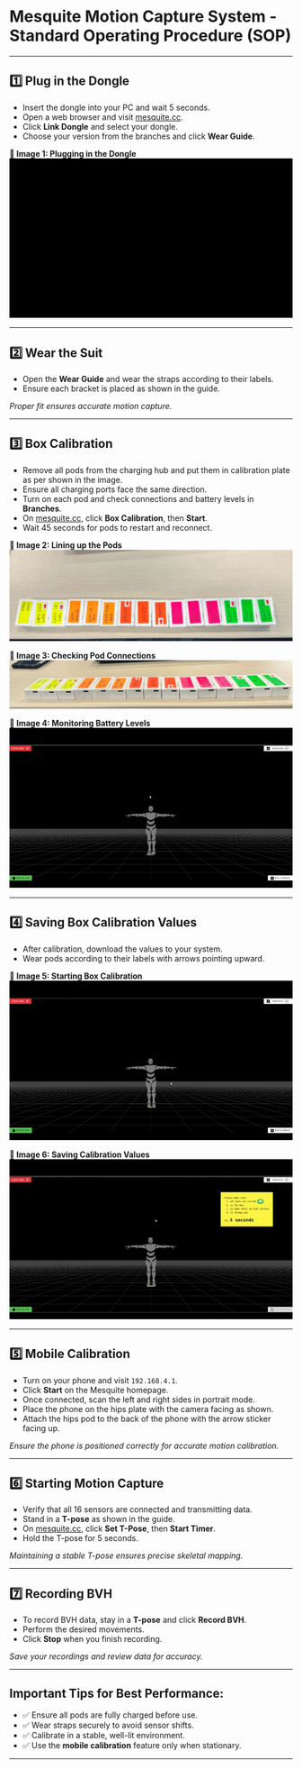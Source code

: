 #  Mesquite Motion Capture System - Standard Operating Procedure (SOP)

---

## 1️⃣ Plug in the Dongle 

- Insert the dongle into your PC and wait 5 seconds.
- Open a web browser and visit [mesquite.cc](http://mesquite.cc).
- Click **Link Dongle** and select your dongle.
- Choose your version from the branches and click **Wear Guide**.

**🔹 Image 1: Plugging in the Dongle**
![Step 1 Guide](https://raw.githubusercontent.com/Mesquite-Mocap/about.mesquite.cc/main/assets/images/step1gif.gif)

---

## 2️⃣ Wear the Suit 

- Open the **Wear Guide** and wear the straps according to their labels.
- Ensure each bracket is placed as shown in the guide.

*Proper fit ensures accurate motion capture.*

---

## 3️⃣ Box Calibration 

- Remove all pods from the charging hub and put them in calibration plate as per shown in the image.
- Ensure all charging ports face the same direction.
- Turn on each pod and check connections and battery levels in **Branches**.
- On [mesquite.cc](http://mesquite.cc), click **Box Calibration**, then **Start**.
- Wait 45 seconds for pods to restart and reconnect.

**🔹 Image 2: Lining up the Pods**
![Step 3 Guide](https://raw.githubusercontent.com/Mesquite-Mocap/about.mesquite.cc/main/assets/images/step3_1.jpg)

**🔹 Image 3: Checking Pod Connections**
![Step 3 Guide](https://raw.githubusercontent.com/Mesquite-Mocap/about.mesquite.cc/main/assets/images/step3_2.jpg)

**🔹 Image 4: Monitoring Battery Levels**
![Step 3 Guide](https://raw.githubusercontent.com/Mesquite-Mocap/about.mesquite.cc/main/assets/images/step3_3.gif)

---

## 4️⃣ Saving Box Calibration Values 

- After calibration, download the values to your system.
- Wear pods according to their labels with arrows pointing upward.

**🔹 Image 5: Starting Box Calibration**
![Step 4 Guide](https://raw.githubusercontent.com/Mesquite-Mocap/about.mesquite.cc/main/assets/images/Boxcalibration.gif)

**🔹 Image 6: Saving Calibration Values**
![Step 4 Guide](https://raw.githubusercontent.com/Mesquite-Mocap/about.mesquite.cc/main/assets/images/boxcalibrationsave.gif)

---

## 5️⃣ Mobile Calibration 

- Turn on your phone and visit `192.168.4.1`.
- Click **Start** on the Mesquite homepage.
- Once connected, scan the left and right sides in portrait mode.
- Place the phone on the hips plate with the camera facing as shown.
- Attach the hips pod to the back of the phone with the arrow sticker facing up.

*Ensure the phone is positioned correctly for accurate motion calibration.*

---

## 6️⃣ Starting Motion Capture 

- Verify that all 16 sensors are connected and transmitting data.
- Stand in a **T-pose** as shown in the guide.
- On [mesquite.cc](http://mesquite.cc), click **Set T-Pose**, then **Start Timer**.
- Hold the T-pose for 5 seconds.

*Maintaining a stable T-pose ensures precise skeletal mapping.*

---

## 7️⃣ Recording BVH 

- To record BVH data, stay in a **T-pose** and click **Record BVH**.
- Perform the desired movements.
- Click **Stop** when you finish recording.

*Save your recordings and review data for accuracy.*

---

##  **Important Tips for Best Performance:**

- ✅ Ensure all pods are fully charged before use.  
- ✅ Wear straps securely to avoid sensor shifts.  
- ✅ Calibrate in a stable, well-lit environment.  
- ✅ Use the **mobile calibration** feature only when stationary.  

---


